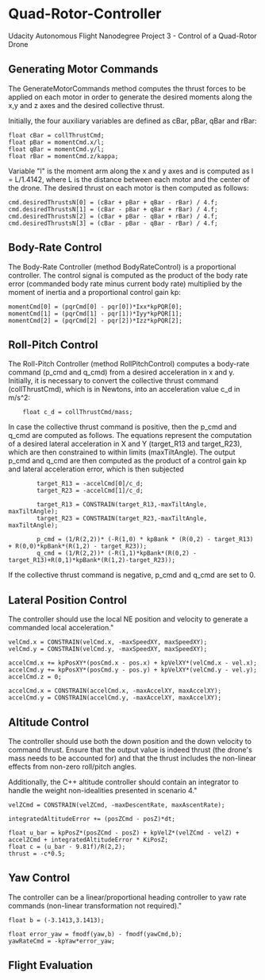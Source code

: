 # Quad-Rotor-Controller
Udacity Autonomous Flight Nanodegree Project 3 - Control of a Quad-Rotor Drone

## Generating Motor Commands

The GenerateMotorCommands method computes the thrust forces to be applied on each motor in order to generate the desired moments along the x,y and z axes and the desired collective thrust. 

Initially, the four auxiliary variables are defined as cBar, pBar, qBar and rBar:
```
float cBar = collThrustCmd;
float pBar = momentCmd.x/l;
float qBar = momentCmd.y/l;
float rBar = momentCmd.z/kappa;
```

Variable "l" is the moment arm along the x and y axes and is computed as l = L/1.4142, where L is the distance between each motor and the center of the drone. The desired thrust on each motor is then computed as follows:

```
cmd.desiredThrustsN[0] = (cBar + pBar + qBar - rBar) / 4.f;
cmd.desiredThrustsN[1] = (cBar - pBar + qBar + rBar) / 4.f;
cmd.desiredThrustsN[2] = (cBar + pBar - qBar + rBar) / 4.f;
cmd.desiredThrustsN[3] = (cBar - pBar - qBar - rBar) / 4.f;
```

## Body-Rate Control

The Body-Rate Controller (method BodyRateControl) is a proportional controller. The control signal is computed as the product of the body rate error (commanded body rate minus current body rate) multiplied by the moment of inertia and a proportional control gain kp:

```
momentCmd[0] = (pqrCmd[0] - pqr[0])*Ixx*kpPQR[0];
momentCmd[1] = (pqrCmd[1] - pqr[1])*Iyy*kpPQR[1];
momentCmd[2] = (pqrCmd[2] - pqr[2])*Izz*kpPQR[2];
```

## Roll-Pitch Control

The Roll-Pitch Controller (method RollPitchControl) computes a body-rate command (p_cmd and q_cmd) from a desired acceleration in x and y. Initially, it is necessary to convert the collective thrust command (collThrustCmd), which is in Newtons, into an acceleration value c_d in m/s^2: 

```
    float c_d = collThrustCmd/mass;
``` 

In case the collective thrust command is positive, then the p_cmd and q_cmd are computed as follows. The equations represent the computation of a desired lateral acceleration in X and Y (target_R13 and target_R23), which are then constrained to within limits (maxTiltAngle). The output p_cmd and q_cmd are then computed as the product of a control gain kp and lateral acceleration error, which is then subjected 

```
        target_R13 = -accelCmd[0]/c_d;
        target_R23 = -accelCmd[1]/c_d;
       
        target_R13 = CONSTRAIN(target_R13,-maxTiltAngle, maxTiltAngle);
        target_R23 = CONSTRAIN(target_R23,-maxTiltAngle, maxTiltAngle);
        
        p_cmd = (1/R(2,2))* (-R(1,0) * kpBank * (R(0,2) - target_R13) + R(0,0)*kpBank*(R(1,2) - target_R23));        
        q_cmd = (1/R(2,2))* (-R(1,1)*kpBank*(R(0,2) - target_R13)+R(0,1)*kpBank*(R(1,2)-target_R23));
```

If the collective thrust command is negative, p_cmd and q_cmd are set to 0.

## Lateral Position Control

The controller should use the local NE position and velocity to generate a commanded local acceleration."

```
velCmd.x = CONSTRAIN(velCmd.x, -maxSpeedXY, maxSpeedXY);
velCmd.y = CONSTRAIN(velCmd.y, -maxSpeedXY, maxSpeedXY);
    
accelCmd.x += kpPosXY*(posCmd.x - pos.x) + kpVelXY*(velCmd.x - vel.x);
accelCmd.y += kpPosXY*(posCmd.y - pos.y) + kpVelXY*(velCmd.y - vel.y);
accelCmd.z = 0;
    
accelCmd.x = CONSTRAIN(accelCmd.x, -maxAccelXY, maxAccelXY);
accelCmd.y = CONSTRAIN(accelCmd.y, -maxAccelXY, maxAccelXY);
```

## Altitude Control

The controller should use both the down position and the down velocity to command thrust. Ensure that the output value is indeed thrust (the drone's mass needs to be accounted for) and that the thrust includes the non-linear effects from non-zero roll/pitch angles.

Additionally, the C++ altitude controller should contain an integrator to handle the weight non-idealities presented in scenario 4."

```
velZCmd = CONSTRAIN(velZCmd, -maxDescentRate, maxAscentRate);
    
integratedAltitudeError += (posZCmd - posZ)*dt;
    
float u_bar = kpPosZ*(posZCmd - posZ) + kpVelZ*(velZCmd - velZ) + accelZCmd + integratedAltitudeError * KiPosZ;
float c = (u_bar - 9.81f)/R(2,2);
thrust = -c*0.5;
```

## Yaw Control

The controller can be a linear/proportional heading controller to yaw rate commands (non-linear transformation not required)."

```
float b = (-3.1413,3.1413);

float error_yaw = fmodf(yaw,b) - fmodf(yawCmd,b);
yawRateCmd = -kpYaw*error_yaw;
```

## Flight Evaluation



